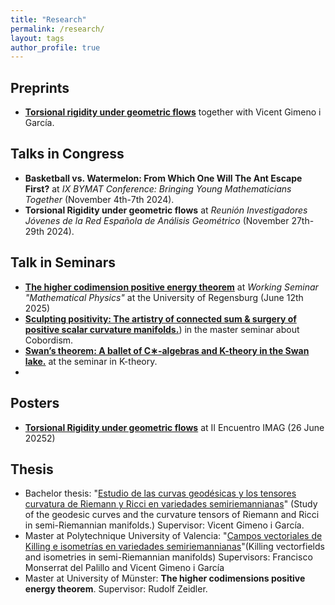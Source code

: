 ```yaml
---
title: "Research"
permalink: /research/
layout: tags
author_profile: true
---
```


## Preprints
- [**Torsional rigidity under geometric flows**](https://arxiv.org/pdf/2411.17435) together with Vicent Gimeno i García.

## Talks in Congress
- **Basketball vs. Watermelon: From Which One Will The Ant Escape First?** at *IX BYMAT Conference: Bringing Young Mathematicians Together* (November 4th-7th 2024).
- **Torsional Rigidity under geometric flows** at *Reunión Investigadores Jóvenes de la Red Española de Análisis Geométrico* (November 27th-29th 2024).

## Talk in Seminars
- [**The higher codimension positive energy theorem**](https://causal-fermion-system.com/wp-content/uploads/2025/06/slides-gonzalez-2.pdf) at *Working Seminar "Mathematical Physics"* at the University of Regensburg (June 12th 2025)
- [**Sculpting positivity: The artistry of connected sum & surgery of positive scalar curvature manifolds.**](https://github.com/FernanGI/FernanGI.github.io/blob/master/assets/images/Cobordism.pdf)) in the master seminar about Cobordism.
- [**Swan’s theorem: A ballet of C∗-algebras and K-theory in the Swan lake.**](https://github.com/FernanGI/FernanGI.github.io/blob/master/assets/images/talk-K-theory.pdf) at the seminar in K-theory.
- 
## Posters
- [**Torsional Rigidity under geometric flows**](https://github.com/FernanGI/FernanGI.github.io/blob/master/assets/images/Poster_Torsional_Rigidity_under_Geometric_Flows.pdf) at II Encuentro IMAG (26 June 20252)

## Thesis
- Bachelor thesis: "[Estudio de las curvas geodésicas y los tensores curvatura de Riemann y Ricci en variedades semiriemannianas](http://hdl.handle.net/10234/195548)" (Study of the geodesic curves and the curvature tensors of Riemann and Ricci in semi-Riemannian manifolds.) Supervisor: Vicent Gimeno i García.
- Master at Polytechnique University of Valencia: "[Campos vectoriales de Killing e isometrías en variedades semiriemannianas](https://riunet.upv.es/entities/publication/e8e1bbda-4695-4000-b797-be39996b3220)"(Killing vectorfields and isometries in semi-Riemannian manifolds) Supervisors: Francisco Monserrat del Palillo and Vicent Gimeno i García
- Master at University of Münster: **The higher codimensions positive energy theorem**. Supervisor: Rudolf Zeidler. 
